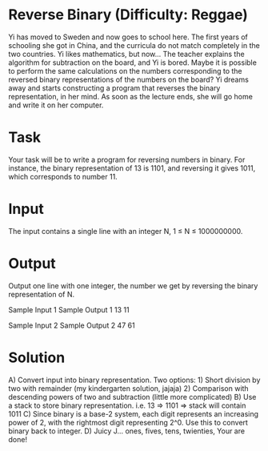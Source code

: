 Reverse Binary (Difficulty: Reggae)
==========
Yi has moved to Sweden and now goes to school here. The first years of schooling she got in China, and the curricula do not match completely in the two countries. Yi likes mathematics, but now... The teacher explains the algorithm for subtraction on the board, and Yi is bored. Maybe it is possible to perform the same calculations on the numbers corresponding to the reversed binary representations of the numbers on the board? Yi dreams away and starts constructing a program that reverses the binary representation, in her mind. As soon as the lecture ends, she will go home and write it on her computer.

Task
==========
Your task will be to write a program for reversing numbers in binary. For instance, the binary representation of 13 is 1101, and reversing it gives 1011, which corresponds to number 11.

Input
==========
The input contains a single line with an integer N, 1 ≤ N ≤ 1000000000.

Output
==========
Output one line with one integer, the number we get by reversing the binary representation of N.

Sample Input 1				Sample Output 1
13					11

Sample Input 2				Sample Output 2
47					61

Solution
==========

A) Convert input into binary representation. Two options:
	1) Short division by two with remainder (my kindergarten solution, jajaja) 
	2) Comparison with descending powers of two and subtraction (little more complicated)
B) Use a stack to store binary representation. i.e. 13 => 1101 => stack will contain 1011
C) Since binary is a base-2 system, each digit represents an increasing power of 2, with the rightmost digit representing 2^0. Use this to convert binary back to integer.
D) Juicy J… ones, fives, tens, twienties, Your are done!